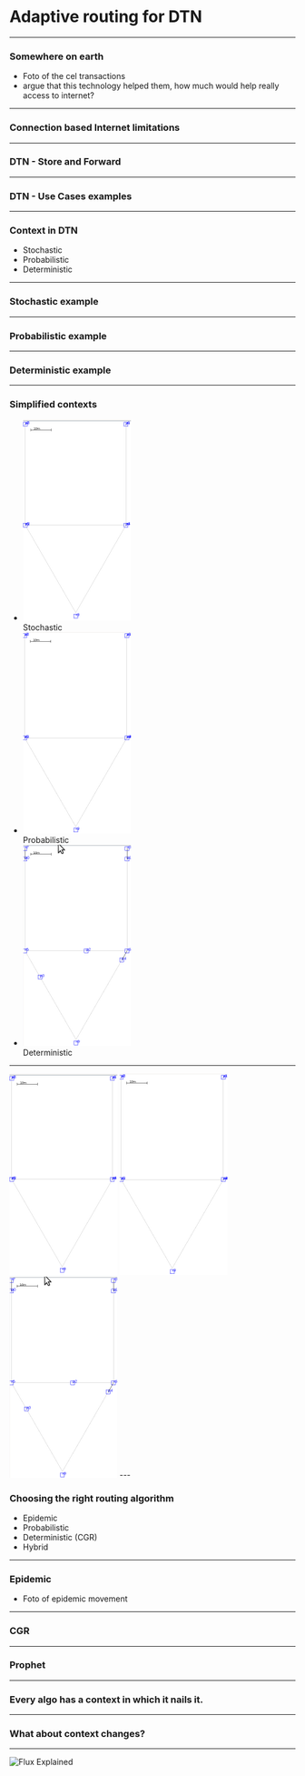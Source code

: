 # Adaptive routing for DTN

---

### Somewhere on earth

- Foto of the cel transactions
- argue that this technology helped them, how much would help really access to internet?

---

### Connection based Internet limitations

---

### DTN - Store and Forward

---

### DTN - Use Cases examples

---

### Context in DTN

- Stochastic
- Probabilistic
- Deterministic

---

### Stochastic example

---

### Probabilistic example

---

### Deterministic example

---

### Simplified contexts
<ul class="list-unstyled list-inline text-center">
  <li>
    <img src="https://raw.githubusercontent.com/irigon/ASiCS_presentation/master/figures/Stochastic.gif" alt= "Stochastic" width="190" height="354">
    <figcaption>Stochastic</figcaption>
  </li>
  <li>
    <img src="https://raw.githubusercontent.com/irigon/ASiCS_presentation/master/figures/Probabilistic.gif" alt= "Probabilistic" width="190" height="354">
    <figcaption>Probabilistic</figcaption>
  </li>
  <li>
  <img src="https://raw.githubusercontent.com/irigon/ASiCS_presentation/master/figures/Deterministic.gif" alt= "Deterministic" width="190" height="354">
  <figcaption>Deterministic</figcaption>
  </li>
</ul>

---

<img src="https://raw.githubusercontent.com/irigon/ASiCS_presentation/master/figures/Stochastic.gif" alt= "Stochastic" width="190" height="354">
<img src="https://raw.githubusercontent.com/irigon/ASiCS_presentation/master/figures/Probabilistic.gif" alt= "Probabilistic" width="190" height="354">
<img src="https://raw.githubusercontent.com/irigon/ASiCS_presentation/master/figures/Deterministic.gif" alt= "Deterministic" width="190" height="354">
---

### Choosing the right routing algorithm

- Epidemic
- Probabilistic
- Deterministic (CGR)
- Hybrid

---

### Epidemic

- Foto of epidemic movement

---

### CGR

---

### Prophet

---

### Every algo has a context in which it nails it.

---

### What about context changes?

---


![Flux Explained](https://facebook.github.io/flux/img/flux-simple-f8-diagram-explained-1300w.png)
